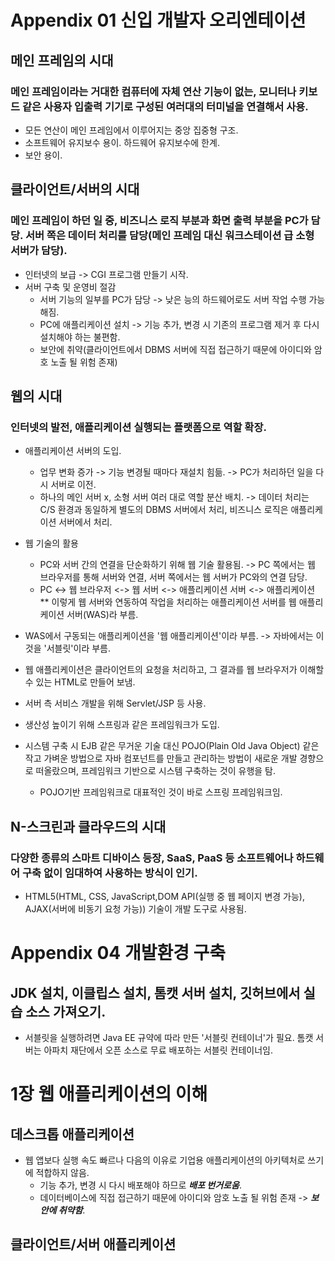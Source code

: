 # Appendix 01 신입 개발자 오리엔테이션

## 메인 프레임의 시대
### 메인 프레임이라는 거대한 컴퓨터에 자체 연산 기능이 없는, 모니터나 키보드 같은 사용자 입출력 기기로 구성된 여러대의 터미널을 연결해서 사용.
* 모든 연산이 메인 프레임에서 이루어지는 중앙 집중형 구조.
* 소프트웨어 유지보수 용이. 하드웨어 유지보수에 한계.
* 보안 용이.

## 클라이언트/서버의 시대
### 메인 프레임이 하던 일 중, 비즈니스 로직 부분과 화면 출력 부분을 PC가 담당. 서버 쪽은 데이터 처리를 담당(메인 프레임 대신 워크스테이션 급 소형 서버가 담당).
* 인터넷의 보급 -> CGI 프로그램 만들기 시작.
* 서버 구축 및 운영비 절감
  * 서버 기능의 일부를 PC가 담당 -> 낮은 능의 하드웨어로도 서버 작업 수행 가능해짐.
  * PC에 애플리케이션 설치 -> 기능 추가, 변경 시 기존의 프로그램 제거 후 다시 설치해야 하는 불편함.
  * 보안에 취약(클라이언트에서 DBMS 서버에 직접 접근하기 때문에 아이디와 암호 노출 될 위험 존재)
  
## 웹의 시대
### 인터넷의 발전, 애플리케이션 실행되는 플랫폼으로 역할 확장.
* 애플리케이션 서버의 도입.
  * 업무 변화 증가 -> 기능 변경될 때마다 재설치 힘듦. -> PC가 처리하던 일을 다시 서버로 이전.
  * 하나의 메인 서버 x, 소형 서버 여러 대로 역할 분산 배치. -> 데이터 처리는 C/S 환경과 동일하게 별도의 DBMS 서버에서 처리, 비즈니스 로직은 애플리케이션 서버에서 처리.
* 웹 기술의 활용 
  * PC와 서버 간의 연결을 단순화하기 위해 웹 기술 활용됨. -> PC 쪽에서는 웹 브라우저를 통해 서버와 연결, 서버 쪽에서는 웹 서버가 PC와의 연결 담당.
  * PC <-> 웹 브라우저 <-> 웹 서버 <-> 애플리케이션 서버 <-> 애플리케이션
  ** 이렇게 웹 서버와 연동하여 작업을 처리하는 애플리케이션 서버를 웹 애플리케이션 서버(WAS)라 부름.
     
* WAS에서 구동되는 애플리케이션을 '웹 애플리케이션'이라 부름. -> 자바에서는 이것을 '서블릿'이라 부름.
* 웹 애플리케이션은 클라이언트의 요청을 처리하고, 그 결과를 웹 브라우저가 이해할 수 있는 HTML로 만들어 보냄.

* 서버 측 서비스 개발을 위해 Servlet/JSP 등 사용.
* 생산성 높이기 위해 스프링과 같은 프레임워크가 도입.
* 시스템 구축 시 EJB 같은 무거운 기술 대신 POJO(Plain Old Java Object) 같은 작고 가벼운 방법으로 자바 컴포넌트를 만들고 관리하는 방법이 새로운 개발 경향으로 떠올랐으며, 프레임워크 기반으로 시스템 구축하는 것이 유행을 탐.
  * POJO기반 프레임워크로 대표적인 것이 바로 스프링 프레임워크임.
  
## N-스크린과 클라우드의 시대
### 다양한 종류의 스마트 디바이스 등장, SaaS, PaaS 등 소프트웨어나 하드웨어 구축 없이 임대하여 사용하는 방식이 인기.
* HTML5(HTML, CSS, JavaScript,DOM API(실행 중 웹 페이지 변경 가능), AJAX(서버에 비동기 요청 가능)) 기술이 개발 도구로 사용됨.   
   
   
# Appendix 04 개발환경 구축
## JDK 설치, 이클립스 설치, 톰캣 서버 설치, 깃허브에서 실습 소스 가져오기.
* 서블릿을 실행하려면 Java EE 규약에 따라 만든 '서블릿 컨테이너'가 필요. 톰캣 서버는 아파치 재단에서 오픈 소스로 무료 배포하는 서블릿 컨테이너임.

# 1장 웹 애플리케이션의 이해
## 데스크톱 애플리케이션
* 웹 앱보다 실행 속도 빠르나 다음의 이유로 기업용 애플리케이션의 아키텍처로 쓰기에 적합하지 않음.
  * 기능 추가, 변경 시 다시 배포해야 하므로 ***배포 번거로움***.
  * 데이터베이스에 직접 접근하기 때문에 아이디와 암호 노출 될 위험 존재 -> ***보안에 취약함***.
  
## 클라이언트/서버 애플리케이션



